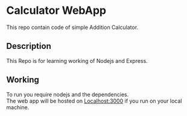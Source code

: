 # Calculator WebApp
This repo contain code of simple Addition Calculator.

## Description
This Repo is for learning working of Nodejs and Express.

## Working
To run you require nodejs and the dependencies. \
The web app will be hosted on [Localhost:3000](http://localhost:3000/) if you run on your local machine.
